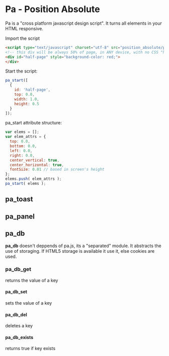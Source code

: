 # Pa - Position Absolute
Pa is a "cross platform javascript design script". It turns all elements in your HTML responsive.

Import the script
```html
<script type="text/javascript" charset="utf-8" src="position_absolute/pa.js"></script>
<!-- this div will be always 50% of page, in ANY device, with no CSS "hacks" -->
<div id="half-page" style="background-color: red;">
</div>
```

Start the script:
```javascript
pa_start([
  {
    id: 'half-page',
    top: 0.0,
    width: 1.0,
    height: 0.5
  }
]);
```

pa_start attribute structure:
```javascript
var elems = [];
var elem_attrs = {
  top: 0.0,
  bottom: 0.0,
  left: 0.0,
  right: 0.0,
  center_vertical: true,
  center_horizontal: true,
  fontSize: 0.01 // based in screen's height
};
elems.push( elem_attrs );
pa_start( elems );
```

## pa_toast
## pa_panel

## pa_db
**pa_db** doesn't deppends of pa.js, its a "separated" module. It abstracts the use of storaging. If HTML5 storage is available it use it, else cookies are used.
### pa_db_get
returns the value of a key

#### pa_db_set
sets the value of a key
#### pa_db_del
deletes a key
#### pa_db_exists
returns true if key exists
